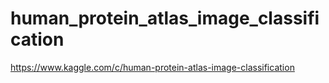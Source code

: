 # human_protein_atlas_image_classification

https://www.kaggle.com/c/human-protein-atlas-image-classification